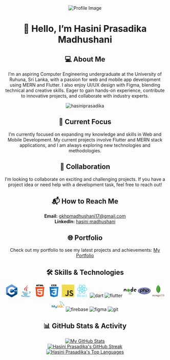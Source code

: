 <div align="center">


  <img src="https://res.cloudinary.com/dzofgskjr/image/upload/v1724732305/grwieeabbco8f5ijsfcz.png" alt="Profile Image" style=" width: 200px;" />



  # 👋 Hello, I’m Hasini Prasadika Madhushani

  ## 💻 About Me
  I’m an aspiring Computer Engineering undergraduate at the University of Ruhuna, Sri Lanka, with a passion for web and mobile app development using MERN and Flutter. I also enjoy UI/UX design with Figma, blending technical and creative skills. Eager to gain hands-on experience, contribute to innovative projects, and collaborate with industry experts.


<p align="center"> <img src="https://komarev.com/ghpvc/?username=hasiniprasadika&label=Profile%20views&color=0e75b6&style=flat" alt="hasiniprasadika" /> </p>

  ## 🚀 Current Focus
  I’m currently focused on expanding my knowledge and skills in Web and Mobile Development. My current projects involve Flutter and MERN stack applications, and I am always exploring new technologies and methodologies.

  ## 🤝 Collaboration
  I’m looking to collaborate on exciting and challenging projects. If you have a project idea or need help with a development task, feel free to reach out!

  ## 📬 How to Reach Me
   **Email:** [gkhpmadhushani17@gmail.com](mailto:gkhpmadhushani17@gmail.com)<br/>
   **LinkedIn:** [hasini madhushani](https://www.linkedin.com/in/hasini-madhushani/)

## 🌐 Portfolio

  Check out my portfolio to see my latest projects and achievements: [My Portfolio](https://hasinimadhushani.great-site.net/)

## 🛠️ Skills & Technologies


<p align="center"> 
  <a>
    <img src="https://raw.githubusercontent.com/devicons/devicon/master/icons/cplusplus/cplusplus-original.svg" alt="cplusplus" width="40" height="40"/> 
 </a>
  <a > 
    <img src="https://raw.githubusercontent.com/devicons/devicon/master/icons/java/java-original.svg" alt="java" width="40" height="40"/> 
  </a> 
  <a> 
    <img src="https://raw.githubusercontent.com/devicons/devicon/master/icons/html5/html5-original-wordmark.svg" alt="html5" width="40" height="40"/> 
  </a> 
  <a> 
    <img src="https://raw.githubusercontent.com/devicons/devicon/master/icons/css3/css3-original-wordmark.svg" alt="css3" width="40" height="40"/> 
  </a> 
   <a > 
    <img src="https://raw.githubusercontent.com/devicons/devicon/master/icons/javascript/javascript-original.svg" alt="javascript" width="40" height="40"/> 
  </a> 
   <a > 
    <img src="https://raw.githubusercontent.com/devicons/devicon/master/icons/react/react-original-wordmark.svg" alt="react" width="40" height="40"/> 
  </a> 
  <a > 
    <img src="https://www.vectorlogo.zone/logos/dartlang/dartlang-icon.svg" alt="dart" width="40" height="40"/> 
  </a> 
  <a > 
    <img src="https://www.vectorlogo.zone/logos/flutterio/flutterio-icon.svg" alt="flutter" width="40" height="40"/> 
  </a> 
  <a > 
    <img src="https://raw.githubusercontent.com/devicons/devicon/master/icons/nodejs/nodejs-original-wordmark.svg" alt="nodejs" width="40" height="40"/> 
  </a> 
   <a > 
    <img src="https://raw.githubusercontent.com/devicons/devicon/master/icons/php/php-original.svg" alt="php" width="40" height="40"/> 
  </a> 
  <a > 
    <img src="https://raw.githubusercontent.com/devicons/devicon/master/icons/mongodb/mongodb-original-wordmark.svg" alt="mongodb" width="40" height="40"/> 
  </a> 
  <a > 
    <img src="https://raw.githubusercontent.com/devicons/devicon/master/icons/mysql/mysql-original-wordmark.svg" alt="mysql" width="40" height="40"/> 
  </a> 
  <a > 
    <img src="https://www.vectorlogo.zone/logos/firebase/firebase-icon.svg" alt="firebase" width="40" height="40"/> 
  </a>
  <a > 
    <img src="https://www.vectorlogo.zone/logos/figma/figma-icon.svg" alt="figma" width="40" height="40"/> 
  </a> 
 
  <a > 
    <img src="https://www.vectorlogo.zone/logos/git-scm/git-scm-icon.svg" alt="git" width="40" height="40"/> 
  </a> 
</p>
 
  

## 📊 GitHub Stats & Activity

<div align="center">
  <a href="https://github.com/HasiniPrasadika">
    <img src="https://github-readme-stats.vercel.app/api?username=HasiniPrasadika&show_icons=true&count_private=true&hide_border=true&theme=slateorange" alt="My GitHub Stats" />
  </a>
  
 
</div>
<div align="center">
  <a href="https://github.com/HasiniPrasadika">
    <img src="https://github-readme-streak-stats.herokuapp.com/?user=HasiniPrasadika&hide_border=true&theme=slateorange" alt="Hasini Prasadika's GitHub Streak" />
  </a>
</div>
<div align="center">
   <a href="https://github.com/HasiniPrasadika">
    <img src="https://github-readme-stats.vercel.app/api/top-langs/?username=HasiniPrasadika&layout=compact&hide_border=true&theme=slateorange" alt="Hasini Prasadika's Top Languages" />
  </a>
</div>






</div>

<!--
Feel free to update this section with any additional information or fun facts about yourself.
-->
